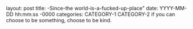 layout: post
title: -Since-the world-is-a-fucked-up-place"
date: YYYY-MM-DD hh:mm:ss -0000
categories: CATEGORY-1 CATEGORY-2
if you can choose to be something, choose to be kind.
